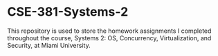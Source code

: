 # CSE-381-Systems-2

This repository is used to store the homework assignments I completed throughout the course, Systems 2: OS, Concurrency, Virtualization, and Security, at Miami University.

